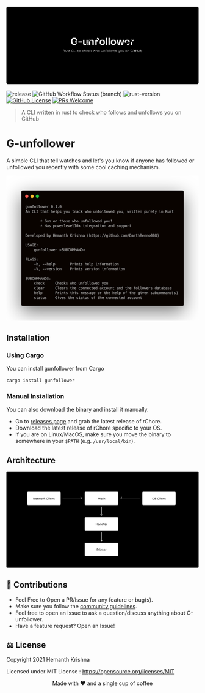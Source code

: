 ![Gunfollower Banner](assets/banner.png)

![release](https://img.shields.io/github/v/release/DarthBenro008/gunfollower)
![GitHub Workflow Status (branch)](https://img.shields.io/github/workflow/status/DarthBenro008/gunfollower/CrossPlatformBuild/master)
![rust-version](https://img.shields.io/badge/rust-v1.5.2-green)
[![GitHub License](https://img.shields.io/github/license/aryan9600/cowin-notifier)](https://github.com/DarthBenro008/gunfollower/blob/master/LICENSE)
[![PRs Welcome](https://img.shields.io/badge/PRs-welcome-brightgreen.svg)](https://github.com/DarthBenro008/gunfollower/issues/new/choose)

> A CLI written in rust to check who follows and unfollows you on GitHub

# G-unfollower

A simple CLI that tell watches and let's you know if anyone has followed or unfollowed you recently with some cool caching mechanism.

![carbon](assets/carbon.png)

## Installation

### Using Cargo

You can install gunfollower from Cargo

```bash
cargo install gunfollower
```

### Manual Installation

You can also download the binary and install it manually.

- Go to [releases page](https://github.com/DarthBenro008/gunfollower/releases) and grab the latest release of rChore.
- Download the latest release of rChore specific to your OS.
- If you are on Linux/MacOS, make sure you move the binary to somewhere in your `$PATH` (e.g. `/usr/local/bin`).

## Architecture

![GunfollowerArch](assets/arch.png)


## 🤝 Contributions

- Feel Free to Open a PR/Issue for any feature or bug(s).
- Make sure you follow the [community guidelines](https://docs.github.com/en/github/site-policy/github-community-guidelines).
- Feel free to open an issue to ask a question/discuss anything about G-unfollower.
- Have a feature request? Open an Issue!

## ⚖ License

Copyright 2021 Hemanth Krishna

Licensed under MIT License : https://opensource.org/licenses/MIT

<p align="center">Made with ❤ and a single cup of coffee</p>